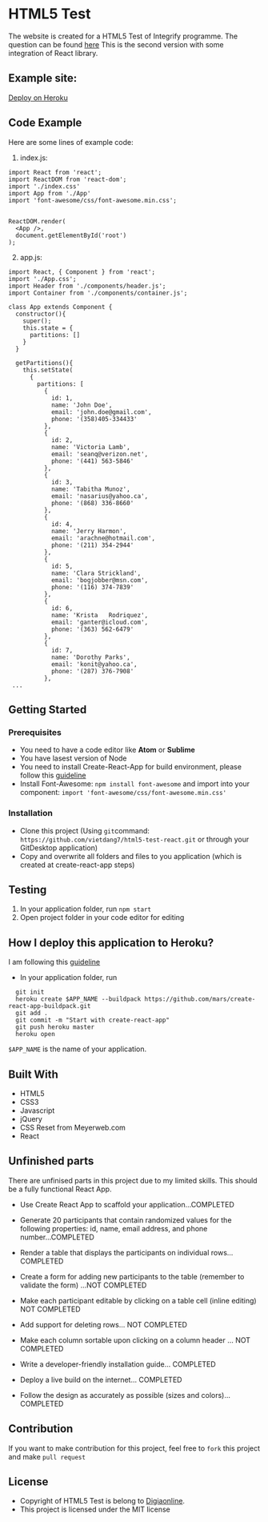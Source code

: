 # HTML5 Test
The website is created for a HTML5 Test of Integrify programme. The question can be found [here](https://github.com/digiaonline/docs/tree/master/recruitment/html5)
This is the second version with some integration of React library.

## Example site:
[Deploy on Heroku](https://html5-test-vd.herokuapp.com/)

## Code Example
Here are some lines of example code:
1. index.js:
```
import React from 'react';
import ReactDOM from 'react-dom';
import './index.css'
import App from './App'
import 'font-awesome/css/font-awesome.min.css';


ReactDOM.render(
  <App />,
  document.getElementById('root')
);
```
2. app.js:
```
import React, { Component } from 'react';
import './App.css';
import Header from './components/header.js';
import Container from './components/container.js';

class App extends Component {
  constructor(){
    super();
    this.state = {
      partitions: []
    }
  }

  getPartitions(){
    this.setState(
      {
        partitions: [
          {
            id: 1,
            name: 'John Doe',
            email: 'john.doe@gmail.com',
            phone: '(358)405-334433'
          },
          {
            id: 2,
            name: 'Victoria	Lamb',
            email: 'seanq@verizon.net',
            phone: '(441) 563-5846'
          },
          {
            id: 3,
            name: 'Tabitha Munoz',
            email: 'nasarius@yahoo.ca',
            phone: '(868) 336-8660'
          },
          {
            id: 4,
            name: 'Jerry Harmon',
            email: 'arachne@hotmail.com',
            phone: '(211) 354-2944'
          },
          {
            id: 5,
            name: 'Clara Strickland',
            email: 'bogjobber@msn.com',
            phone: '(116) 374-7839'
          },
          {
            id: 6,
            name: 'Krista	Rodriquez',
            email: 'ganter@icloud.com',
            phone: '(363) 562-6479'
          },
          {
            id: 7,
            name: 'Dorothy Parks',
            email: 'konit@yahoo.ca',
            phone: '(287) 376-7908'
          },
 ...

```

## Getting Started
### Prerequisites
- You need to have a code editor like **Atom** or **Sublime**
- You have lasest version of Node
- You need to install Create-React-App for build environment, please follow this [guideline](https://github.com/facebookincubator/create-react-app)
- Install Font-Awesome: `npm install font-awesome` and import into your component: `import 'font-awesome/css/font-awesome.min.css'`

### Installation
- Clone this project (Using `git`command: `https://github.com/vietdang7/html5-test-react.git` or through your GitDesktop application)
- Copy and overwrite all folders and files to you application (which is created at create-react-app steps)

## Testing
1. In your application folder, run `npm start`
2. Open project folder in your code editor for editing

## How I deploy this application to Heroku?
I am following this [guideline](https://github.com/mars/create-react-app-buildpack) 
- In your application folder, run 
```
  git init
  heroku create $APP_NAME --buildpack https://github.com/mars/create-react-app-buildpack.git
  git add .
  git commit -m "Start with create-react-app"
  git push heroku master
  heroku open
```
`$APP_NAME` is the name of your application.

## Built With
- HTML5
- CSS3
- Javascript
- jQuery
- CSS Reset from Meyerweb.com
- React 

## Unfinished parts
There are unfinised parts in this project due to my limited skills. This should be a fully functional React App.
- Use Create React App to scaffold your application...COMPLETED

- Generate 20 participants that contain randomized values for the following properties: id, name, email address, and phone number...COMPLETED

- Render a table that displays the participants on individual rows... COMPLETED

- Create a form for adding new participants to the table (remember to validate the form) ...NOT COMPLETED

- Make each participant editable by clicking on a table cell (inline editing) NOT COMPLETED

- Add support for deleting rows... NOT COMPLETED

- Make each column sortable upon clicking on a column header ... NOT COMPLETED

- Write a developer-friendly installation guide... COMPLETED

- Deploy a live build on the internet... COMPLETED

- Follow the design as accurately as possible (sizes and colors)... COMPLETED

## Contribution
If you want to make contribution for this project, feel free to `fork` this project and make `pull request`

## License

- Copyright of HTML5 Test is belong to [Digiaonline](https://github.com/digiaonline).
- This project is licensed under the MIT license
